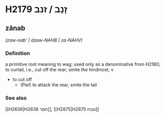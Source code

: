 # H2179 זָנַב / זנב

## zânab

_(zaw-nab' | dzaw-NAHB | za-NAHV)_

### Definition

a primitive root meaning to wag; used only as a denominative from H2180; to curtail, i.e., cut off the rear; smite the hindmost; v

- to cut off
  - (Piel) to attack the rear, smite the tail

### See also

[[H2638|H2638 חסר]], [[H2875|H2875 טבח]]
